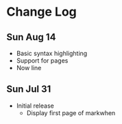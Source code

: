 # Change Log

## Sun Aug 14
- Basic syntax highlighting
- Support for pages
- Now line

## Sun Jul 31
- Initial release
  - Display first page of markwhen
